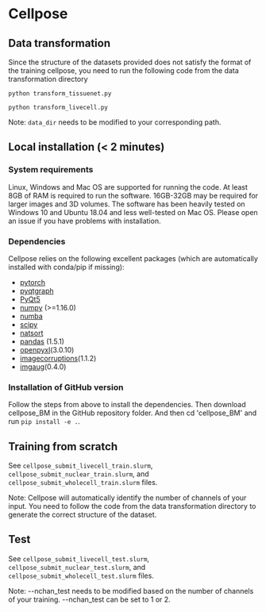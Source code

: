 # Cellpose

## Data transformation
Since the structure of the datasets provided does not satisfy the format of the training cellpose, you need to run the following code from the data transformation directory

```python transform_tissuenet.py```

```python transform_livecell.py```

Note: ```data_dir``` needs to be modified to your corresponding path.

## Local installation (< 2 minutes)

### System requirements

Linux, Windows and Mac OS are supported for running the code. At least 8GB of RAM is required to run the software. 16GB-32GB may be required for larger images and 3D volumes. The software has been heavily tested on Windows 10 and Ubuntu 18.04 and less well-tested on Mac OS. Please open an issue if you have problems with installation.

### Dependencies

Cellpose relies on the following excellent packages (which are automatically installed with conda/pip if missing):
- [pytorch](https://pytorch.org/)
- [pyqtgraph](http://pyqtgraph.org/)
- [PyQt5](http://pyqt.sourceforge.net/Docs/PyQt5/)
- [numpy](http://www.numpy.org/) (>=1.16.0)
- [numba](http://numba.pydata.org/numba-doc/latest/user/5minguide.html)
- [scipy](https://www.scipy.org/)
- [natsort](https://natsort.readthedocs.io/en/master/)
- [pandas](https://pypi.org/project/pandas/1.5.1/) (1.5.1)
- [openpyxl](https://pypi.org/project/openpyxl/3.0.10/)(3.0.10)
- [imagecorruptions](https://pypi.org/project/imagecorruptions/)(1.1.2)
- [imgaug](https://pypi.org/project/imgaug/)(0.4.0)

### Installation of GitHub version

Follow the steps from above to install the dependencies. Then download cellpose_BM in the GitHub repository folder. And then cd 'cellpose_BM' and run `pip install -e .`.

## Training from scratch

See ```cellpose_submit_livecell_train.slurm```, ```cellpose_submit_nuclear_train.slurm```, and ```cellpose_submit_wholecell_train.slurm``` files.

Note: Cellpose will automatically identify the number of channels of your input. You need to follow the code from the data transformation directory to generate the correct structure of the dataset.

## Test

See ```cellpose_submit_livecell_test.slurm```, ```cellpose_submit_nuclear_test.slurm```, and ```cellpose_submit_wholecell_test.slurm``` files.

Note: --nchan_test needs to be modified based on the number of channels of your training. --nchan_test can be set to 1 or 2.
